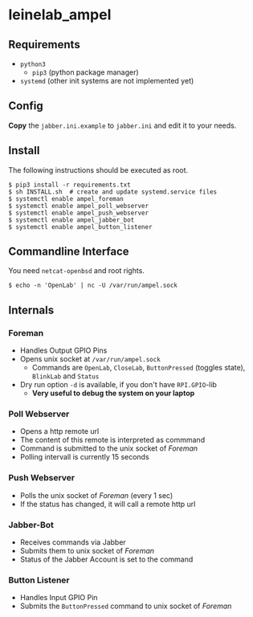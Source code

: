 # leinelab_ampel

## Requirements

* ```python3```
  * ```pip3``` (python package manager)
* ```systemd``` (other init systems are not implemented yet)

## Config

**Copy** the ```jabber.ini.example``` to ```jabber.ini``` and edit it to your needs.

## Install

The following instructions should be executed as root.

```shell
$ pip3 install -r requirements.txt
$ sh INSTALL.sh  # create and update systemd.service files
$ systemctl enable ampel_foreman
$ systemctl enable ampel_poll_webserver
$ systemctl enable ampel_push_webserver
$ systemctl enable ampel_jabber_bot
$ systemctl enable ampel_button_listener
```

## Commandline Interface

You need ```netcat-openbsd``` and root rights.

```shell
$ echo -n 'OpenLab' | nc -U /var/run/ampel.sock
```

## Internals

### Foreman

* Handles Output GPIO Pins
* Opens unix socket at ```/var/run/ampel.sock```
  * Commands are ```OpenLab```, ```CloseLab```, ```ButtonPressed``` (toggles state), ```BlinkLab``` and ```Status```
* Dry run option ```-d``` is available, if you don't have ```RPI.GPIO```-lib
  * **Very useful to debug the system on your laptop**

### Poll Webserver

* Opens a http remote url
* The content of this remote is interpreted as commmand
* Command is submitted to the unix socket of *Foreman*
* Polling intervall is currently 15 seconds

### Push Webserver

* Polls the unix socket of *Foreman* (every 1 sec)
* If the status has changed, it will call a remote http url

### Jabber-Bot

* Receives commands via Jabber
* Submits them to unix socket of *Foreman*
* Status of the Jabber Account is set to the command

### Button Listener

* Handles Input GPIO Pin
* Submits the ```ButtonPressed``` command to unix socket of *Foreman*
